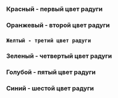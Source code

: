 ### **Красный - первый цвет радуги**
### **Оранжевый - второй цвет радуги**
### **`Желтый - третий цвет радуги`**
### **Зеленый - четвертый цвет радуги**
### **Голубой - пятый цвет радуги**
### **Синий - шестой цвет радуги**
